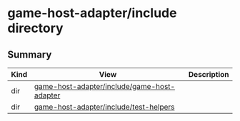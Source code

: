 # game-host-adapter/include directory



## Summary
| Kind | View | Description |
|------|------|-------------|
|dir|[game-host-adapter/include/game-host-adapter](dir_76796dd7592be59ace9832d84b42ef5c.xml.md#dir_76796dd7592be59ace9832d84b42ef5c)||
|dir|[game-host-adapter/include/test-helpers](dir_7f36b0542863d9ea4a2c8f6fbed0b7ad.xml.md#dir_7f36b0542863d9ea4a2c8f6fbed0b7ad)||
